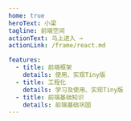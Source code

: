 ```yaml
---
home: true
heroText: 小梁
tagline: 前端空间
actionText: 马上进入 →
actionLink: /frame/react.md

features:
  - title: 前端框架
    details: 使用、实现Tiny版
  - title: 工程化
    details: 学习及使用、实现Tiny版
  - title: 前端基础知识
    details: 前端基础巩固
---
```

